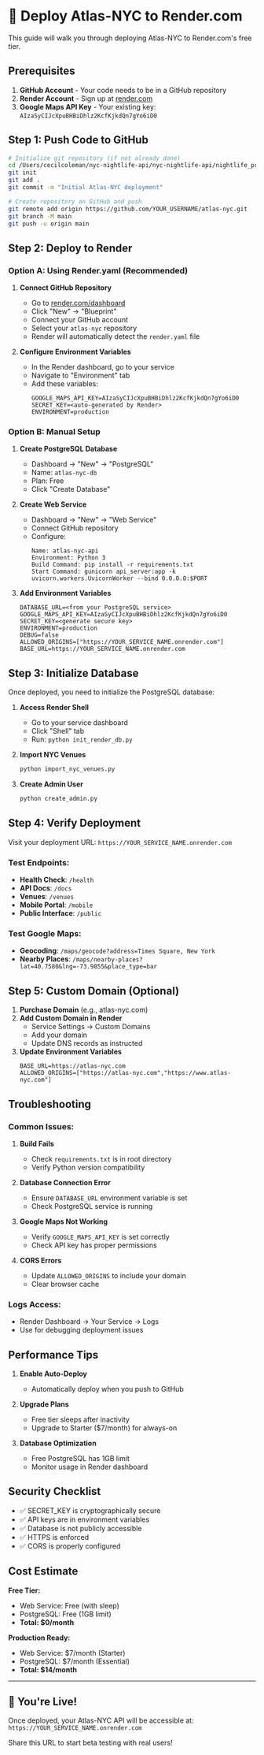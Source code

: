 # 🚀 Deploy Atlas-NYC to Render.com

This guide will walk you through deploying Atlas-NYC to Render.com's free tier.

## Prerequisites

1. **GitHub Account** - Your code needs to be in a GitHub repository
2. **Render Account** - Sign up at [render.com](https://render.com)
3. **Google Maps API Key** - Your existing key: `AIzaSyCIJcXpuBHBiDhlz2KcfKjkdQn7gYo6iD0`

## Step 1: Push Code to GitHub

```bash
# Initialize git repository (if not already done)
cd /Users/cecilcoleman/nyc-nightlife-api/nyc-nightlife-api/nightlife_project
git init
git add .
git commit -m "Initial Atlas-NYC deployment"

# Create repository on GitHub and push
git remote add origin https://github.com/YOUR_USERNAME/atlas-nyc.git
git branch -M main
git push -u origin main
```

## Step 2: Deploy to Render

### Option A: Using Render.yaml (Recommended)

1. **Connect GitHub Repository**
   - Go to [render.com/dashboard](https://render.com/dashboard)
   - Click "New" → "Blueprint"
   - Connect your GitHub account
   - Select your `atlas-nyc` repository
   - Render will automatically detect the `render.yaml` file

2. **Configure Environment Variables**
   - In the Render dashboard, go to your service
   - Navigate to "Environment" tab
   - Add these variables:
     ```
     GOOGLE_MAPS_API_KEY=AIzaSyCIJcXpuBHBiDhlz2KcfKjkdQn7gYo6iD0
     SECRET_KEY=<auto-generated by Render>
     ENVIRONMENT=production
     ```

### Option B: Manual Setup

1. **Create PostgreSQL Database**
   - Dashboard → "New" → "PostgreSQL"
   - Name: `atlas-nyc-db`
   - Plan: Free
   - Click "Create Database"

2. **Create Web Service**
   - Dashboard → "New" → "Web Service"
   - Connect GitHub repository
   - Configure:
     ```
     Name: atlas-nyc-api
     Environment: Python 3
     Build Command: pip install -r requirements.txt
     Start Command: gunicorn api_server:app -k uvicorn.workers.UvicornWorker --bind 0.0.0.0:$PORT
     ```

3. **Add Environment Variables**
   ```
   DATABASE_URL=<from your PostgreSQL service>
   GOOGLE_MAPS_API_KEY=AIzaSyCIJcXpuBHBiDhlz2KcfKjkdQn7gYo6iD0
   SECRET_KEY=<generate secure key>
   ENVIRONMENT=production
   DEBUG=false
   ALLOWED_ORIGINS=["https://YOUR_SERVICE_NAME.onrender.com"]
   BASE_URL=https://YOUR_SERVICE_NAME.onrender.com
   ```

## Step 3: Initialize Database

Once deployed, you need to initialize the PostgreSQL database:

1. **Access Render Shell**
   - Go to your service dashboard
   - Click "Shell" tab
   - Run: `python init_render_db.py`

2. **Import NYC Venues**
   ```bash
   python import_nyc_venues.py
   ```

3. **Create Admin User**
   ```bash
   python create_admin.py
   ```

## Step 4: Verify Deployment

Visit your deployment URL: `https://YOUR_SERVICE_NAME.onrender.com`

### Test Endpoints:
- **Health Check**: `/health`
- **API Docs**: `/docs`
- **Venues**: `/venues`
- **Mobile Portal**: `/mobile`
- **Public Interface**: `/public`

### Test Google Maps:
- **Geocoding**: `/maps/geocode?address=Times Square, New York`
- **Nearby Places**: `/maps/nearby-places?lat=40.7580&lng=-73.9855&place_type=bar`

## Step 5: Custom Domain (Optional)

1. **Purchase Domain** (e.g., atlas-nyc.com)
2. **Add Custom Domain in Render**
   - Service Settings → Custom Domains
   - Add your domain
   - Update DNS records as instructed
3. **Update Environment Variables**
   ```
   BASE_URL=https://atlas-nyc.com
   ALLOWED_ORIGINS=["https://atlas-nyc.com","https://www.atlas-nyc.com"]
   ```

## Troubleshooting

### Common Issues:

1. **Build Fails**
   - Check `requirements.txt` is in root directory
   - Verify Python version compatibility

2. **Database Connection Error**
   - Ensure `DATABASE_URL` environment variable is set
   - Check PostgreSQL service is running

3. **Google Maps Not Working**
   - Verify `GOOGLE_MAPS_API_KEY` is set correctly
   - Check API key has proper permissions

4. **CORS Errors**
   - Update `ALLOWED_ORIGINS` to include your domain
   - Clear browser cache

### Logs Access:
- Render Dashboard → Your Service → Logs
- Use for debugging deployment issues

## Performance Tips

1. **Enable Auto-Deploy**
   - Automatically deploy when you push to GitHub

2. **Upgrade Plans**
   - Free tier sleeps after inactivity
   - Upgrade to Starter ($7/month) for always-on

3. **Database Optimization**
   - Free PostgreSQL has 1GB limit
   - Monitor usage in Render dashboard

## Security Checklist

- ✅ SECRET_KEY is cryptographically secure
- ✅ API keys are in environment variables
- ✅ Database is not publicly accessible
- ✅ HTTPS is enforced
- ✅ CORS is properly configured

## Cost Estimate

**Free Tier:**
- Web Service: Free (with sleep)
- PostgreSQL: Free (1GB limit)
- **Total: $0/month**

**Production Ready:**
- Web Service: $7/month (Starter)
- PostgreSQL: $7/month (Essential)
- **Total: $14/month**

---

## 🎉 You're Live!

Once deployed, your Atlas-NYC API will be accessible at:
`https://YOUR_SERVICE_NAME.onrender.com`

Share this URL to start beta testing with real users!